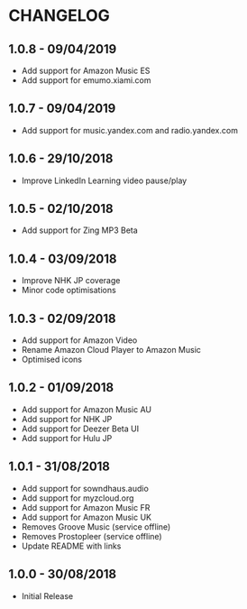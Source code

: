 # CHANGELOG

## 1.0.8 - 09/04/2019

- Add support for Amazon Music ES
- Add support for emumo.xiami.com

## 1.0.7 - 09/04/2019

- Add support for music.yandex.com and radio.yandex.com

## 1.0.6 - 29/10/2018

- Improve LinkedIn Learning video pause/play

## 1.0.5 - 02/10/2018

- Add support for Zing MP3 Beta

## 1.0.4 - 03/09/2018

- Improve NHK JP coverage
- Minor code optimisations

## 1.0.3 - 02/09/2018

- Add support for Amazon Video
- Rename Amazon Cloud Player to Amazon Music
- Optimised icons

## 1.0.2 - 01/09/2018

- Add support for Amazon Music AU
- Add support for NHK JP
- Add support for Deezer Beta UI
- Add support for Hulu JP

## 1.0.1 - 31/08/2018

- Add support for sowndhaus.audio
- Add support for myzcloud.org
- Add support for Amazon Music FR
- Add support for Amazon Music UK
- Removes Groove Music (service offline)
- Removes Prostopleer (service offline)
- Update README with links

## 1.0.0 - 30/08/2018

- Initial Release
